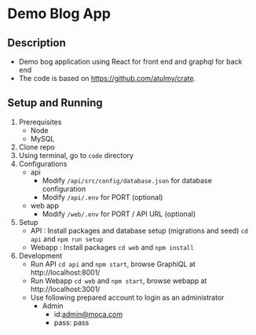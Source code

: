 
# Demo Blog App 

## Description
- Demo bog application using React for front end and graphql for back end 
- The code is based on https://github.com/atulmy/crate.  

## Setup and Running
1. Prerequisites
    - Node
    - MySQL
2. Clone repo
3. Using terminal, go to `code` directory
4. Configurations
    - api
        - Modify `/api/src/config/database.json` for database configuration
        - Modify `/api/.env` for PORT (optional)
    - web app
        - Modify `/web/.env` for PORT / API URL (optional)
5. Setup
    - API : Install packages and database setup (migrations and seed) `cd api` and `npm run setup`
    - Webapp : Install packages `cd web` and `npm install`
6. Development
    - Run API `cd api` and `npm start`, browse GraphiQL at http://localhost:8001/
    - Run Webapp `cd web` and `npm start`, browse webapp at http://localhost:3001/
    - Use following prepared account to login as an administrator
        - Admin
            - id:admin@moca.com
            - pass: pass
